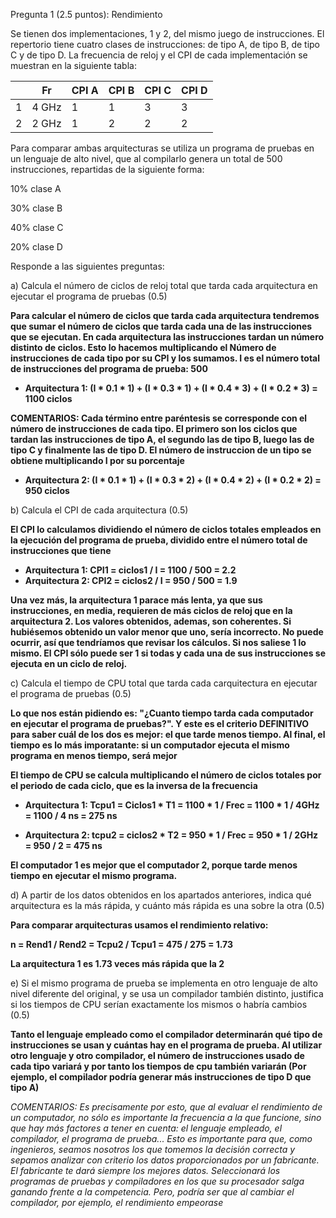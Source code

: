 Pregunta 1 (2.5 puntos): Rendimiento

Se tienen dos implementaciones, 1 y 2, del mismo juego de instrucciones. El repertorio tiene cuatro clases de instrucciones: de tipo A, de tipo B, 
de tipo C y de tipo D. La frecuencia de reloj y el CPI de cada implementación se muestran en la siguiente tabla:

|  | Fr | 	CPI A	| CPI B	| CPI C	| CPI D |
| ------------- | ------------- | 	-------------| -------------	| -------------| ------------- |
|1|	4 GHz|	1	|1	|3|	3|
|2|	2 GHz|	1|	2|2|	2|

Para comparar ambas arquitecturas se utiliza un programa de pruebas en un lenguaje de alto nivel, que al compilarlo genera un total de 500 instrucciones, 
repartidas de la siguiente forma:

10% clase A

30% clase B

40% clase C

20% clase D


Responde a las siguientes preguntas:

a) Calcula el número de ciclos de reloj total que tarda cada arquitectura en ejecutar el programa de pruebas (0.5)

**Para calcular el número de ciclos que tarda cada arquitectura tendremos que sumar el número de ciclos que tarda cada una de las instrucciones que se ejecutan. 
En cada arquitectura las instrucciones tardan un número distinto de ciclos. Esto lo hacemos multiplicando el Número de instrucciones de cada tipo por su CPI y 
los sumamos. I es el número total de instrucciones del programa de prueba: 500**

* **Arquitectura 1: (I * 0.1 * 1) + (I * 0.3 * 1) + (I * 0.4 * 3) + (I * 0.2 * 3) = 1100 ciclos**

**COMENTARIOS: Cada término entre paréntesis se corresponde con el número de instrucciones de cada tipo. El primero son los ciclos que tardan las instrucciones de tipo A,
el segundo las de tipo B, luego las de tipo C y finalmente las de tipo D. El número de instruccion de un tipo se obtiene multiplicando I por su porcentaje**

* **Arquitectura 2: (I * 0.1 * 1) + (I * 0.3 * 2) + (I * 0.4 * 2) + (I * 0.2 * 2) = 950 ciclos**

b) Calcula el CPI de cada arquitectura (0.5)

**El CPI lo calculamos dividiendo el número de ciclos totales empleados en la ejecución del programa de prueba, dividido entre el número total de instrucciones que tiene**

* **Arquitectura 1: CPI1 = ciclos1 / I = 1100 / 500 = 2.2**
* **Arquitectura 2: CPI2 = ciclos2 / I = 950 / 500 = 1.9**

**Una vez más, la arquitectura 1 parace más lenta, ya que sus instrucciones, en media, requieren de más ciclos de reloj que en la arquitectura 2. 
Los valores obtenidos, ademas, son coherentes. Si hubiésemos obtenido un valor menor que uno, sería incorrecto. 
No puede ocurrir, así que tendríamos que revisar los cálculos. Si nos saliese 1 lo mismo. El CPI sólo puede ser 1 si todas y cada una de sus instrucciones 
se ejecuta en un ciclo de reloj.**

c) Calcula el tiempo de CPU total que tarda cada carquitectura en ejecutar el programa de pruebas (0.5)

**Lo que nos están pidiendo es: "¿Cuanto tiempo tarda cada computador en ejecutar el programa de pruebas?". Y este es el criterio DEFINITIVO para saber cuál de los 
dos es mejor: el que tarde menos tiempo. Al final, el tiempo es lo más imporatante: si un computador ejecuta el mismo programa en menos tiempo, será mejor**

**El tiempo de CPU se calcula multiplicando el número de ciclos totales por el periodo de cada ciclo, que es la inversa de la frecuencia**

* **Arquitectura 1: Tcpu1 = Ciclos1 * T1 = 1100 * 1 / Frec = 1100 * 1 / 4GHz = 1100 / 4 ns = 275 ns**

* **Arquitectura 2: tcpu2 = ciclos2 * T2 = 950 * 1 / Frec = 950 * 1 / 2GHz = 950 / 2 = 475 ns**

**El computador 1 es mejor que el computador 2, porque tarde menos tiempo en ejecutar el mismo programa.**

d) A partir de los datos obtenidos en los apartados anteriores, indica qué arquitectura es la más rápida, y cuánto más rápida es una sobre la otra (0.5)

**Para comparar arquitecturas usamos el rendimiento relativo:**

**n = Rend1 / Rend2 = Tcpu2 / Tcpu1 = 475 / 275 = 1.73**

**La arquitectura 1 es 1.73 veces más rápida que la 2**

e) Si el mismo programa de prueba se implementa en otro lenguaje de alto nivel diferente del original, y se usa un compilador también distinto, justifica si
los tiempos de CPU serían exactamente los mismos o habría cambios (0.5)

**Tanto el lenguaje empleado como el compilador determinarán qué tipo de instrucciones se usan y cuántas hay en el programa de prueba. Al utilizar otro lenguaje y otro 
compilador, el número de instrucciones usado de cada tipo variará y por tanto los tiempos de cpu también variarán (Por ejemplo, el compilador podría generar más 
instrucciones de tipo D que tipo A)**

*COMENTARIOS: Es precisamente por esto, que al evaluar el rendimiento de un computador, no sólo es importante la frecuencia a la que funcione, sino que 
hay más factores a tener en cuenta: el lenguaje empleado, el compilador, el programa de prueba... Esto es importante para que, como ingenieros, 
seamos nosotros los que tomemos la decisión correcta y sepamos analizar con criterio los datos proporcionados por un fabricante. 
El fabricante te dará siempre los mejores datos. Seleccionará los programas de pruebas y compiladores en los que su procesador salga ganando frente a la competencia. 
Pero, podría ser que al cambiar el compilador, por ejemplo, el rendimiento empeorase*
